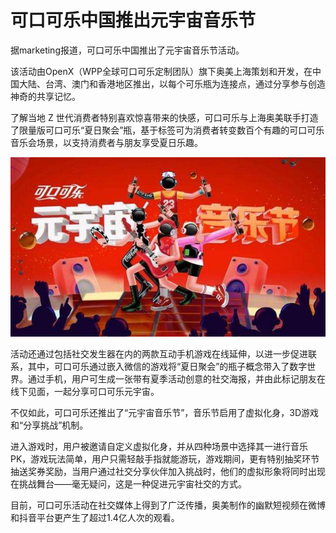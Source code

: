 # 可口可乐中国推出元宇宙音乐节


据marketing报道，可口可乐中国推出了元宇宙音乐节活动。

该活动由OpenX（WPP全球可口可乐定制团队）旗下奥美上海策划和开发，在中国大陆、台湾、澳门和香港地区推出，以每个可乐瓶为连接点，通过分享参与创造神奇的共享记忆。

了解当地 Z 世代消费者特别喜欢惊喜带来的快感，可口可乐与上海奥美联手打造了限量版可口可乐“夏日聚会”瓶，基于标签可为消费者转变数百个有趣的可口可乐音乐会场景，以支持消费者与朋友享受夏日乐趣。

![配图](2635712300.jpg)

活动还通过包括社交发生器在内的两款互动手机游戏在线延伸，以进一步促进联系，其中，可口可乐通过嵌入微信的游戏将“夏日聚会”的瓶子概念带入了数字世界。通过手机，用户可生成一张带有夏季活动创意的社交海报，并由此标记朋友在线下见面，一起分享可口可乐元宇宙。

不仅如此，可口可乐还推出了“元宇宙音乐节”，音乐节启用了虚拟化身，3D游戏和“分享挑战”机制。

进入游戏时，用户被邀请自定义虚拟化身，并从四种场景中选择其一进行音乐PK，游戏玩法简单，用户只需轻敲手指就能游玩，游戏期间，更有特别抽奖环节抽送奖券奖励，当用户通过社交分享伙伴加入挑战时，他们的虚拟形象将同时出现在挑战舞台——毫无疑问，这是一种促进元宇宙社交的方式。

目前，可口可乐活动在社交媒体上得到了广泛传播，奥美制作的幽默短视频在微博和抖音平台更产生了超过1.4亿人次的观看。
